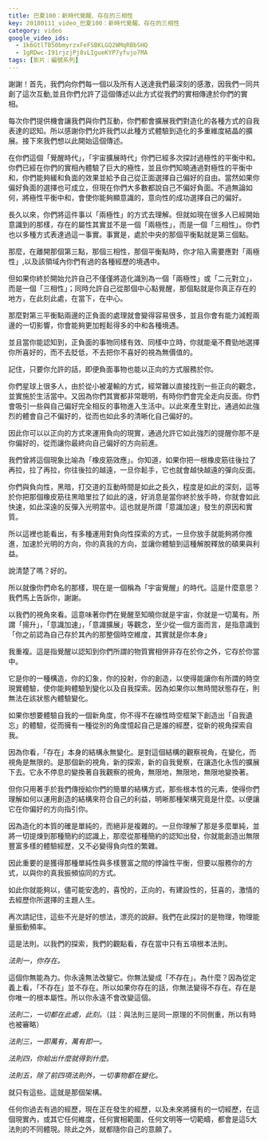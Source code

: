 ```yaml
---
title: 巴夏100：新時代覺醒、存在的三相性
key: 20180111_video_巴夏100：新時代覺醒、存在的三相性
category: video
google_video_ids:
  - 1k6GtlTB50bmyrzxFeFSBKLGQ2WMqRBbSHQ
  - 1gRDwc-I91rjzjPj8vLIgueKYP7yfujo7MA
tags: [影片｜編號系列]
---
```


謝謝！首先，我們向你們每一個以及所有人送達我們最深刻的感激，因我們一同共創了這次互動,並且你們允許了這個傳述以此方式從我們的實相傳達於你們的實相。

每次你們提供機會讓我們與你們互動，你們都會擴展我們對造化的各種方式的自我表達的認知。所以感謝你們允許我們以此種方式體驗到造化的多重維度結晶的擴展。接下來我們想以此開始這個傳述。

在你們這個「覺醒時代」，「宇宙擴展時代」你們已經多次探討過極性的平衡中和。你們已經在你們的實相內體驗了巨大的極性，並且你們知曉通過對極性的平衡中和，你們能夠緩和負面的效果並給予自己從正面選擇自己偏好的自由。當然如果你偏好負面的選擇也可成立，但現在你們大多數都說自己不偏好負面。不過無論如何，將極性平衡中和，會使你能夠顯意識的，意向性的成功選擇自己的偏好。

長久以來，你們將這件事以「兩極性」的方式去理解。但就如現在很多人已經開始意識到的那樣，存在的屬性其實並不是一個「兩極性」，而是一個「三相性」。你們也以多種方式表達過這一事實。事實是，處於中央的那個平衡點就是第三個點。

那麼，在離開那個第三點，那個三相性，那個平衡點時，你才陷入需要應對「兩極性」,以及該領域內你們有過的各種經歷的境遇中。

但如果你終於開始允許自己不僅僅將造化識別為一個「兩極性」或「二元對立」，而是一個「三相性」；同時允許自己從那個中心點覺醒，那個點就是你真正存在的地方，在此刻此處，在當下，在中心。

那麼對第三平衡點兩邊的正負面的處理就會變得容易很多，並且你會有能力減輕兩邊的一切影響，你會能夠更加輕鬆得多的中和各種境遇。

並且當你能認知到，正負面的事物同樣有效、同樣中立時，你就能毫不費勁地選擇你所喜好的，而不去貶低，不去把你不喜好的視為無價值的。

記住，只要你允許的話，即便負面事物也能以正向的方式服務於你。

你們星球上很多人，由於從小被灌輸的方式，經常難以直接找到一些正向的觀念，並實施於生活當中。又因為你們其實都非常聰明，有時你們會完全走向反面。你們會吸引一些與自己偏好完全相反的事物進入生活中。以此來產生對比，通過如此強烈的體會自己不偏好的，從而也如此多的清晰化自己偏好的。

因此你可以以正向的方式來運用負向的現實，通過允許它如此強烈的提醒你那不是你偏好的，從而讓你最終向自己偏好的方向前進。

我們曾將這個現象比喻為「橡皮筋效應」。你知道，如果你把一根橡皮筋往後拉了再拉，拉了再拉，你往後拉的越遠，一旦你鬆手，它也就會越快越遠的彈向反面。

你們與負向性，黑暗，打交道的互動時間是如此之長久，程度是如此的深刻，這等於你把那個橡皮筋往黑暗里拉了如此的遠，好消息是當你終於放手時，你就會如此快速，如此深遠的反彈入光明當中。這也就是所謂「意識加速」發生的原因和實質。

所以這裡也能看出，有多種運用對負向性探索的方式，一旦你放手就能夠將你推進，加速於光明的方向，你的真我的方向，並讓你體驗到這種解脫釋放的碩果與利益。

說清楚了嗎？好的。

所以就像你們命名的那樣，現在是一個稱為「宇宙覺醒」的時代。這是什麼意思？我們馬上告訴你，謝謝。

以我們的視角來看。這意味著你們在覺醒至知曉你就是宇宙，你就是一切萬有。所謂「揚升」，「意識加速」，「意識擴展」等觀念，至少從一個方面而言，是指意識到「你之前認為自己存於其內的那整個時空維度，其實就是你本身」

我重複。這是指覺醒以認知到你們所謂的物質實相併非存在於你之外，它存於你當中。

它是你的一種構造，你的幻象，你的投射，你的創造，以使得能讓你有所謂的時空現實體驗，使你能夠體驗到變化以及自我探索。因為如果你以無時間狀態存在，則無法在該狀態內體驗變化。

如果你想要體驗自我的一個新角度，你不得不在線性時空框架下創造出「自我遺忘」的體驗，從而擁有一種從別的角度憶起自己是誰的經歷，從新的視角探索自我。

因為你看，「存在」本身的結構永無變化。是對這個結構的觀察視角，在變化，而視角是無限的。是那個新的視角，新的探索，新的自我覺察，在讓造化永恆的擴展下去。它永不停息的變換著自我觀察的視角，無限地，無限地，無限地變換著。

但你只用著手於我們傳授給你們的簡單的結構方式，那些根本性的元素，使得你們理解如何以運用創造的結構來符合自己的利益，明晰那種架構究竟是什麼。以便讓它在你偏好的方向指引你。

因為造化的本質的確是單純的，而絕非是複雜的。一旦你理解了那是多麼單純，並將一切提煉到那種簡約的認識上，那麼從那種簡約的認知出發，你就能創造出無限豐富多樣的體驗經歷，又不必變得負向性的繁雜。

因此重要的是獲得那種單純性與多樣豐富之間的悖論性平衡，但要以服務你的方式，以與你的真我振頻協同的方式。

如此你就能夠以，儘可能安逸的，喜悅的，正向的，有建設性的，狂喜的，激情的去經歷你所選擇的主題人生。

再次請記住，這些不光是好的想法，漂亮的說辭。我們在此探討的是物理，物理能量振動頻率。

這是法則。以我們的探索，我們的觀點看，存在當中只有五項根本法則。

_法則一，你存在。_

這個你無能為力。你永遠無法改變它。你無法變成「不存在」。為什麼？因為從定義上看，「不存在」並不存在。所以如果你存在的話，你無法變得不存在。存在是你唯一的根本屬性。所以你永遠不會改變這個。

_法則二，一切都在此處，此刻。_（註：與法則三是同一原理的不同側重，所以有時也被審略）

_法則三，一即萬有，萬有即一。_

_法則四，你給出什麼就得到什麼。_

_法則五，除了前四項法則外，一切事物都在變化。_

就只有這些。這就是那個架構。

任何你過去有過的經歷，現在正在發生的經歷，以及未來將擁有的一切經歷，在這個現實內，或其它任何維度，任何實相範圍，任何文明等一切範疇，都會是這5大法則的不同體現。除此之外，就都隨你自己的意願了。

